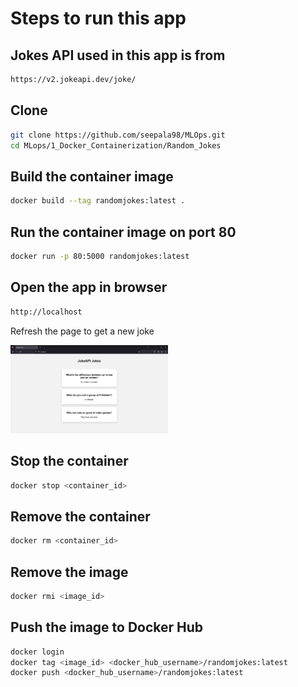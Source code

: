 # Steps to run this app

## Jokes API used in this app is from 

```bash 
https://v2.jokeapi.dev/joke/
```

## Clone

```bash
git clone https://github.com/seepala98/MLOps.git
cd MLops/1_Docker_Containerization/Random_Jokes
```

## Build the container image

```bash
docker build --tag randomjokes:latest .
```

## Run the container image on port 80

```bash
docker run -p 80:5000 randomjokes:latest
```

## Open the app in browser

```bash
http://localhost
```
Refresh the page to get a new joke

<img src="img\Webpage_jokes.png" width=50% height=50%>

## Stop the container

```bash
docker stop <container_id>
```

## Remove the container

```bash
docker rm <container_id>
```

## Remove the image

```bash
docker rmi <image_id>
```

## Push the image to Docker Hub

```bash
docker login
docker tag <image_id> <docker_hub_username>/randomjokes:latest
docker push <docker_hub_username>/randomjokes:latest
```